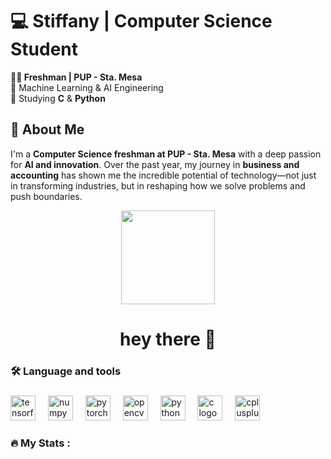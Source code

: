 # 💻 Stiffany | Computer Science Student  
**👩‍💻 Freshman | PUP - Sta. Mesa**  
🔹 Machine Learning & AI Engineering  
🔹 Studying **C** & **Python**  

## 🚀 About Me  
I'm a **Computer Science freshman at PUP - Sta. Mesa** with a deep passion for **AI and innovation**. Over the past year, my journey in **business and accounting** has shown me the incredible potential of technology—not just in transforming industries, but in reshaping how we solve problems and push boundaries.    

<div align="center">
  <img height="150" src="https://www.google.com/url?sa=i&url=https%3A%2F%2Fwww.reddit.com%2Fr%2FKDRAMA%2Fcomments%2F16jsqua%2Flive_your_own_life_episodes_18%2F&psig=AOvVaw1gHYZgjWdjlvzhiVbQpfJX&ust=1744646767054000&source=images&cd=vfe&opi=89978449&ved=0CBMQjRxqFwoTCKirjeex1YwDFQAAAAAdAAAAABAE"  />
</div>

###

<div align="center">
</div>

###

<h1 align="center">hey there 👋</h1>

###

<h3 align="left">🛠 Language and tools</h3>

###

<div align="left">
  <img src="https://cdn.jsdelivr.net/gh/devicons/devicon/icons/tensorflow/tensorflow-original.svg" height="40" alt="tensorflow logo"  />
  <img width="12" />
  <img src="https://cdn.jsdelivr.net/gh/devicons/devicon/icons/numpy/numpy-original.svg" height="40" alt="numpy logo"  />
  <img width="12" />
  <img src="https://cdn.jsdelivr.net/gh/devicons/devicon/icons/pytorch/pytorch-original.svg" height="40" alt="pytorch logo"  />
  <img width="12" />
  <img src="https://cdn.jsdelivr.net/gh/devicons/devicon/icons/opencv/opencv-original.svg" height="40" alt="opencv logo"  />
  <img width="12" />
  <img src="https://cdn.jsdelivr.net/gh/devicons/devicon/icons/python/python-original.svg" height="40" alt="python logo"  />
  <img width="12" />
  <img src="https://cdn.jsdelivr.net/gh/devicons/devicon/icons/c/c-original.svg" height="40" alt="c logo"  />
  <img width="12" />
  <img src="https://cdn.jsdelivr.net/gh/devicons/devicon/icons/cplusplus/cplusplus-original.svg" height="40" alt="cplusplus logo"  />
</div>

###

<h3 align="left">🔥   My Stats :</h3>

###
